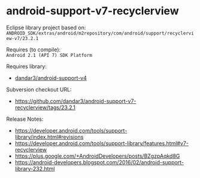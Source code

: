 android-support-v7-recyclerview
===============================

Eclipse library project based on:<br/>
`ANDROID_SDK/extras/android/m2repository/com/android/support/recyclerview-v7/23.2.1`

Requires (to compile):<br/>
`Android 2.1 (API 7) SDK Platform`

Requires library:
* [dandar3/android-support-v4](https://github.com/dandar3/android-support-v4)

Subversion checkout URL:<br/>
* https://github.com/dandar3/android-support-v7-recyclerview/tags/23.2.1

Release Notes:<br/>
* https://developer.android.com/tools/support-library/index.html#revisions
* https://developer.android.com/tools/support-library/features.html#v7-recyclerview
* https://plus.google.com/+AndroidDevelopers/posts/BZgzpAqkd8G
* https://android-developers.blogspot.com/2016/02/android-support-library-232.html